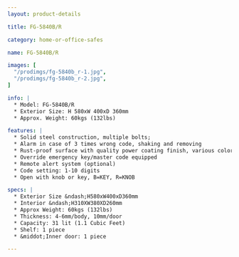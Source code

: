 ```yaml
---
layout: product-details

title: FG-5840B/R

category: home-or-office-safes

name: FG-5840B/R

images: [
  "/prodimgs/fg-5840b_r-1.jpg",
  "/prodimgs/fg-5840b_r-2.jpg",
]

info: |
  * Model: FG-5840B/R
  * Exterior Size: H 580xW 400xD 360mm
  * Approx. Weight: 60kgs (132lbs)

features: |
  * Solid steel construction, multiple bolts;
  * Alarm in case of 3 times wrong code, shaking and removing
  * Rust-proof surface with quality power coating finish, various colors available
  * Override emergency key/master code equipped
  * Remote alert system (optional)
  * Code setting: 1-10 digits
  * Open with knob or key, B=KEY, R=KNOB

specs: |
  * Exterior Size &ndash;H580xW400xD360mm
  * Interior &ndash;H310XW380XD260mm
  * Approx Weight: 60kgs (132lbs)
  * Thickness: 4-6mm/body, 10mm/door
  * Capacity: 31 lit (1.1 Cubic Feet)
  * Shelf: 1 piece
  * &middot;Inner door: 1 piece

---
```



